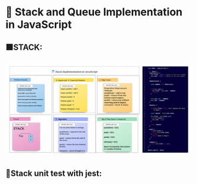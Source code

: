 # 📅 Stack and Queue Implementation in JavaScript

## 🟩STACK: 

![alt](./Stack-Whiteboard.png)

## 🧪Stack unit test with jest:
